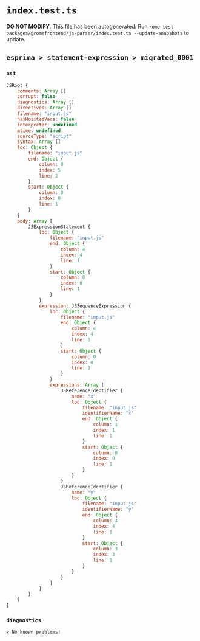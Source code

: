 # `index.test.ts`

**DO NOT MODIFY**. This file has been autogenerated. Run `rome test packages/@romefrontend/js-parser/index.test.ts --update-snapshots` to update.

## `esprima > statement-expression > migrated_0001`

### `ast`

```javascript
JSRoot {
	comments: Array []
	corrupt: false
	diagnostics: Array []
	directives: Array []
	filename: "input.js"
	hasHoistedVars: false
	interpreter: undefined
	mtime: undefined
	sourceType: "script"
	syntax: Array []
	loc: Object {
		filename: "input.js"
		end: Object {
			column: 0
			index: 5
			line: 2
		}
		start: Object {
			column: 0
			index: 0
			line: 1
		}
	}
	body: Array [
		JSExpressionStatement {
			loc: Object {
				filename: "input.js"
				end: Object {
					column: 4
					index: 4
					line: 1
				}
				start: Object {
					column: 0
					index: 0
					line: 1
				}
			}
			expression: JSSequenceExpression {
				loc: Object {
					filename: "input.js"
					end: Object {
						column: 4
						index: 4
						line: 1
					}
					start: Object {
						column: 0
						index: 0
						line: 1
					}
				}
				expressions: Array [
					JSReferenceIdentifier {
						name: "x"
						loc: Object {
							filename: "input.js"
							identifierName: "x"
							end: Object {
								column: 1
								index: 1
								line: 1
							}
							start: Object {
								column: 0
								index: 0
								line: 1
							}
						}
					}
					JSReferenceIdentifier {
						name: "y"
						loc: Object {
							filename: "input.js"
							identifierName: "y"
							end: Object {
								column: 4
								index: 4
								line: 1
							}
							start: Object {
								column: 3
								index: 3
								line: 1
							}
						}
					}
				]
			}
		}
	]
}
```

### `diagnostics`

```
✔ No known problems!

```
